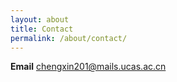 ```yaml
---
layout: about
title: Contact
permalink: /about/contact/
---
```


**Email** chengxin201@mails.ucas.ac.cn